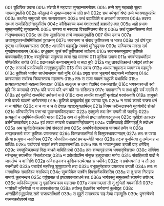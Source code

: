 001	युधिष्ठिर उवाच
001a	संशयो मे महाप्राज्ञ सुमहान्सागरोपमः
001c	तन्मे शृणु महाबाहो श्रुत्वा चाख्यातुमर्हसि
002a	कौतूहलं मे सुमहज्जामदग्न्यं प्रति प्रभो
002c	रामं धर्मभृतां श्रेष्ठं तन्मे व्याख्यातुमर्हसि
003a	कथमेष समुत्पन्नो रामः सत्यपराक्रमः
003c	कथं ब्रह्मर्षिवंशे च क्षत्रधर्मा व्यजायत
004a	तदस्य सम्भवं राजन्निखिलेनानुकीर्तय
004c	कौशिकाच्च कथं वंशात्क्षत्राद्वै ब्राह्मणोऽभवत्
005a	अहो प्रभावः सुमहानासीद्वै सुमहात्मनोः
005c	रामस्य च नरव्याघ्र विश्वामित्रस्य चैव ह
006a	कथं पुत्रानतिक्रम्य तेषां नप्तृष्वथाभवत्
006c	एष दोषः सुतान्हित्वा तन्मे व्याख्यातुमर्हसि
007	भीष्म उवाच
007a	अत्राप्युदाहरन्तीममितिहासं पुरातनम्
007c	च्यवनस्य च संवादं कुशिकस्य च भारत
008a	एतं दोषं पुरा दृष्ट्वा भार्गवश्च्यवनस्तदा
008c	आगामिनं महाबुद्धिः स्ववंशे मुनिपुङ्गवः
009a	सञ्चिन्त्य मनसा सर्वं गुणदोषबलाबलम्
009c	दग्धुकामः कुलं सर्वं कुशिकानां तपोधनः
010a	च्यवनस्तमनुप्राप्य कुशिकं वाक्यमब्रवीत्
010c	वस्तुमिच्छा समुत्पन्ना त्वया सह ममानघ
011	कुशिक उवाच
011a	भगवन्सहधर्मोऽयं पण्डितैरिह धार्यते
011c	प्रदानकाले कन्यानामुच्यते च सदा बुधैः
012a	यत्तु तावदतिक्रान्तं धर्मद्वारं तपोधन
012c	तत्कार्यं प्रकरिष्यामि तदनुज्ञातुमर्हसि
013	भीष्म उवाच
013a	अथासनमुपादाय च्यवनस्य महामुनेः
013c	कुशिको भार्यया सार्धमाजगाम यतो मुनिः
014a	प्रगृह्य राजा भृङ्गारं पाद्यमस्मै न्यवेदयत्
014c	कारयामास सर्वाश्च क्रियास्तस्य महात्मनः
015a	ततः स राजा च्यवनं मधुपर्कं यथाविधि
015c	प्रत्यग्राहयदव्यग्रो महात्मा नियतव्रतः
016a	सत्कृत्य स तथा विप्रमिदं वचनमब्रवीत्
016c	भगवन्परवन्तौ स्वो ब्रूहि किं करवावहे
017a	यदि राज्यं यदि धनं यदि गाः संशितव्रत
017c	यज्ञदानानि च तथा ब्रूहि सर्वं ददामि ते
018a	इदं गृहमिदं राज्यमिदं धर्मासनं च ते
018c	राजा त्वमसि शाध्युर्वीं भृत्योऽहं परवांस्त्वयि
019a	एवमुक्ते ततो वाक्ये च्यवनो भार्गवस्तदा
019c	कुशिकं प्रत्युवाचेदं मुदा परमया युतः
020a	न राज्यं कामये राजन्न धनं न च योषितः
020c	न च गा न च ते देशान्न यज्ञाञ्श्रूयतामिदम्
021a	नियमं कञ्चिदारप्स्ये युवयोर्यदि रोचते
021c	परिचर्योऽस्मि यत्ताभ्यां युवाभ्यामविशङ्कया
022a	एवमुक्ते तदा तेन दम्पती तौ जहर्षतुः
022c	प्रत्यब्रूतां च तमृषिमेवमस्त्विति भारत
023a	अथ तं कुशिको हृष्टः प्रावेशयदनुत्तमम्
023c	गृहोद्देशं ततस्तत्र दर्शनीयमदर्शयत्
024a	इयं शय्या भगवतो यथाकाममिहोष्यताम्
024c	प्रयतिष्यावहे प्रीतिमाहर्तुं ते तपोधन
025a	अथ सूर्योऽतिचक्राम तेषां संवदतां तथा
025c	अथर्षिश्चोदयामास पानमन्नं तथैव च
026a	तमपृच्छत्ततो राजा कुशिकः प्रणतस्तदा
026c	किमन्नजातमिष्टं ते किमुपस्थापयाम्यहम्
027a	ततः स परया प्रीत्या प्रत्युवाच जनाधिपम्
027c	औपपत्तिकमाहारं प्रयच्छस्वेति भारत
028a	तद्वचः पूजयित्वा तु तथेत्याह स पार्थिवः
028c	यथोपपन्नं चाहारं तस्मै प्रादाज्जनाधिपः
029a	ततः स भगवान्भुक्त्वा दम्पती प्राह धर्मवित्
029c	स्वप्तुमिच्छाम्यहं निद्रा बाधते मामिति प्रभो
030a	ततः शय्यागृहं प्राप्य भगवानृषिसत्तमः
030c	संविवेश नरेन्द्रस्तु सपत्नीकः स्थितोऽभवत्
031a	न प्रबोध्योऽस्मि संसुप्त इत्युवाचाथ भार्गवः
031c	संवाहितव्यौ पादौ मे जागर्तव्यं च वां निशि
032a	अविशङ्कश्च कुशिकस्तथेत्याह स धर्मवित्
032c	न प्रबोधयतां तं च तौ तदा रजनीक्षये
033a	यथादेशं महर्षेस्तु शुश्रूषापरमौ तदा
033c	बभूवतुर्महाराज प्रयतावथ दम्पती
034a	ततः स भगवान्विप्रः समादिश्य नराधिपम्
034c	सुष्वापैकेन पार्श्वेन दिवसानेकविंशतिम्
035a	स तु राजा निराहारः सभार्यः कुरुनन्दन
035c	पर्युपासत तं हृष्टश्च्यवनाराधने रतः
036a	भार्गवस्तु समुत्तस्थौ स्वयमेव तपोधनः
036c	अकिञ्चिदुक्त्वा तु गृहान्निश्चक्राम महातपाः
037a	तमन्वगच्छतां तौ तु क्षुधितौ श्रमकर्शितौ
037c	भार्यापती मुनिश्रेष्ठो न च ताववलोकयत्
038a	तयोस्तु प्रेक्षतोरेव भार्गवाणां कुलोद्वहः
038c	अन्तर्हितोऽभूद्राजेन्द्र ततो राजापतत्क्षितौ
039a	स मुहूर्तं समाश्वस्य सह देव्या महाद्युतिः
039c	पुनरन्वेषणे यत्नमकरोत्परमं तदा
